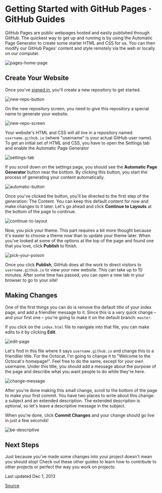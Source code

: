 # Getting Started with GitHub Pages · GitHub Guides

GitHub Pages are public webpages hosted and easily published through GitHub. The quickest way to get up and running is by using the Automatic Page Generator to create some starter HTML and CSS for us. You can then modify our GitHub Pages' content and style remotely via the web or locally on our computer.

![pages-home-page][1]

## Create Your Website

Once you've [signed in][2], you'll create a new repository to get started.

![new-repo-button][3]

On the new repository screen, you need to give this repository a special name to generate your website.

![new-repo-screen][4]

Your website's HTML and CSS will all live in a repository named `username.github.io` (where "username" is your actual GitHub user name). To get an initial set of HTML and CSS, you have to open the Settings tab and enable the Automatic Page Generator

![settings-tab][5]

If you scroll down on the settings page, you should see the **Automatic Page Generator** button near the bottom. By clicking this button, you start the process of generating your content automatically.

![automatic-button][6]

Once you've clicked the button, you'll be directed to the first step of the generation: The Content. You can keep this default content for now and make changes to it later. Let's go ahead and click **Continue to Layouts** at the bottom of the page to continue.

![continue-to-layout][7]

Now, you pick your theme. This part requires a bit more thought because it's easier to choose a theme now than to update your theme later. When you've looked at some of the options at the top of the page and found one that you love, click **Publish** to finish.

![pick-your-poison][8]

Once you click **Publish**, GitHub does all the work to direct visitors to `username.github.io` to view your new website. This can take up to 10 minutes. After some time has passed, you can open a new tab in your browser to go to your site!

## Making Changes

One of the first things you can do is remove the default title of your index page, and add a friendlier message to it. Since this is a very quick change – and your first one – you're going to make it on the default branch: `master`.

If you click on the `index.html` file to navigate into that file, you can make edits to it by clicking **Edit**.

![edit-page][9]

Let's find in this file where it says `username.github.io` and change this to a friendlier title. For the Octocat, I'm going to change it to "Welcome to the Octocat's homepage!". Feel free to do the same, except for your own username. Under this title, you should add a message about the purpose of the page and describe what you want people to do while they're here.

![change-message][10]

After you're done making this small change, scroll to the bottom of the page to make your first commit. You have two places to write about this change: a subject and an extended description. The extended description is optional, so let's leave a descriptive message in the subject.

When you're done, click **Commit Changes** and your change should go live in just a few seconds!

![be-descriptive][11]

## Next Steps

Just because you've made some changes into your project doesn't mean you should stop! Check out these other guides to learn how to contribute to other projects or perfect the way you work on projects:

Last updated Dec 1, 2013

[1]: https://guides.github.com/pages-home-page.png
[2]: https://github.com/login
[3]: https://guides.github.com/create-new-repo-button.png
[4]: https://guides.github.com/create-new-repo-screen.png
[5]: https://guides.github.com/settings-tab.png
[6]: https://guides.github.com/automatic-page-generator.png
[7]: https://guides.github.com/continue-to-layout.png
[8]: https://guides.github.com/selection-of-layout-publish.png
[9]: https://guides.github.com/edit-index-page.png
[10]: https://guides.github.com/welcome-message.png
[11]: https://guides.github.com/commit-messages-matter.png


[Source](https://guides.github.com/features/pages/ "Permalink to Getting Started with GitHub Pages · GitHub Guides")
  
